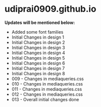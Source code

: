 # udiprai0909.github.io

**Updates will be mentioned below:**

- Added some font families
- Initial Changes in design 1
- Initial Changes in design 2
- Initial Changes in design 3
- Initial Changes in design 4
- Initial Changes in design 5
- Initial Changes in design 6
- Initial Changes in design 7
- Initial Changes in design 8
- 009 - Changes in mediaqueries.css
- 010 - Changes in mediaqueries.css
- 011 - Changes in mediaqueries.css
- 012 - Changes in mediaqueries.css
- 013 - Overall initial changes done
